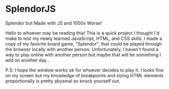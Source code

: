 # SplendorJS
 Splendor but Made with JS and 1000x Worse!
 
 Hello to whoever may be reading this! This is a quick project I thought I'd make to test my newly learned JavaScript, HTML, and CSS skills. I made a copy of my favorite board game, "Splendor", that could be played through the browser locally with another person. Unfortunately, I haven't found a way to play online with another person but maybe that will be something I add on another day...
 
 P.S: I hope the window works ok for whoever decides to play it. I looks fine on my screen but my knowledge of breakpoints and sizing HTML elements proportionally is pretty abysmal so knock yourself out.
 
 
